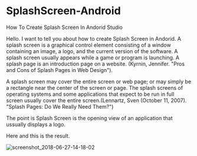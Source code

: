 # SplashScreen-Android
How To Create Splash Screen In Andorid Studio

Hello.
I want to tell you about how to create Splash Screen in Andorid.
A splash screen is a graphical control element consisting of a window containing an image, a logo, and the current version of the software. A splash screen usually appears while a game or program is launching. A splash page is an introduction page on a website. (Kyrnin, Jennifer. "Pros and Cons of Splash Pages in Web Design").

A splash screen may cover the entire screen or web page; or may simply be a rectangle near the center of the screen or page. The splash screens of operating systems and some applications that expect to be run in full screen usually cover the entire screen.(Lennartz, Sven (October 11, 2007). "Splash Pages: Do We Really Need Them?")

The point is Splash Screen is the opening view of an application that ussually displays a logo.

Here and this is the result.


![screenshot_2018-06-27-14-18-02](https://user-images.githubusercontent.com/32099319/45629477-b8b29a80-bac0-11e8-9735-9dc9bbae5380.png)
